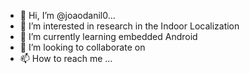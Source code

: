 - 👋 Hi, I’m @joaodanil0...
- 👀 I’m interested in research in the Indoor Localization
- 🌱 I’m currently learning embedded Android
- 💞️ I’m looking to collaborate on 
- 📫 How to reach me ...

<!---
joaodanil0/joaodanil0 is a ✨ special ✨ repository because its `README.md` (this file) appears on your GitHub profile.
You can click the Preview link to take a look at your changes.
--->
